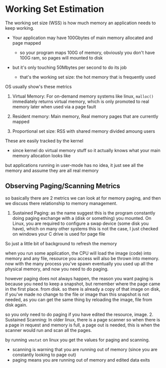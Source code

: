 # Working Set Estimation

The working set size (WSS) is how much memory an application needs to keep working.

* Your application may have 100Gbytes of main memory allocated and page mapped
  * so your program maps 100G of memory, obviously you don't have 100G ram, so pages will mounted to disk

* but it's only touching 50Mbytes per second to do its job
  * that's the working set size: the hot memory that is frequently used

OS usually show's these metrics

1. Virtual Memory: For on-demand memory systems like linux, `malloc()` immediately returns virtual memory, which is only promoted to real memory later when used via a page fault

2. Resident memory: Main memory, Real memory pages that are currently mapped

3. Proportional set size: RSS with shared memory divided amoung users

These are easily tracked by the kernel

* since kernel do virtual memory stuff so it actually knows what your main memory allocation looks like

but applications running in user-mode has no idea, it just see all the memory and assume they are all real memory

## Observing Paging/Scanning Metrics

so basically there are 2 metrics we can look at for memory paging, and then we discuss there relationship to memory management.

1. Sustained Paging: as the name suggest this is the program constantly doing paging exchange with a (disk or something) you mounted.
  On Linux, you are required to configure a swap device (some disk you have), which on many other systems this is not the case, I just checked on windows your C drive is used for page file

  So just a little bit of background to refresh the memory

  when you run some application, the CPU will load the image (code) into memory and any file, resource you access will also be thrown into memory. now with the many process you've spawn eventually you used up all the physical memory, and now you need to do paging.

  however paging does not always happen, the reason you want paging is because you need to keep a snapshot, but remember where the page came in the first place. from disk. so there is already a copy of that image on disk, if you've made no change to the file or image than this snapshot is not needed, as you can get the same thing by reloading the image, file from disk again.

  so you only need to do paging if you have edited the resource, image.
2. Sustained Scanning: In older linux, there is a page scanner
  so when there is a page in request and memory is full, a page out is needed, this is when the scanner would run and scan all the pages.

by running `vmstat` on linux you get the values for paging and scanning.

* scanning is warning that you are running out of memory (since you are constantly looking to page out)
* paging means you are running out of memory and edited data exits